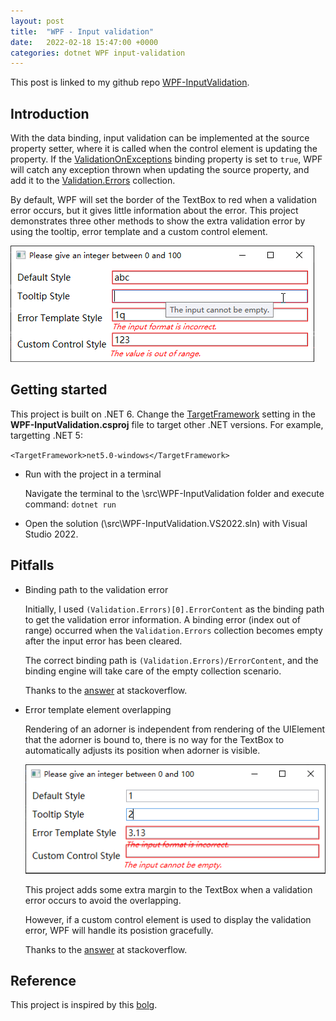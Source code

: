 ```yaml
---
layout: post
title:  "WPF - Input validation"
date:   2022-02-18 15:47:00 +0000
categories: dotnet WPF input-validation
---
```

This post is linked to my github repo [WPF-InputValidation](https://github.com/wbzhong-hello/WPF-InputValidation).

## Introduction
With the data binding, input validation can be implemented at the source property setter, where it is called when the control element is updating the property. If the [ValidationOnExceptions](https://docs.microsoft.com/en-us/dotnet/api/system.windows.data.binding.validatesonexceptions?view=windowsdesktop-6.0) binding property is set to `true`, WPF will catch any exception thrown when updating the source property, and add it to the [Validation.Errors](https://docs.microsoft.com/en-us/dotnet/api/system.windows.controls.validation.errors?view=windowsdesktop-6.0) collection.

By default, WPF will set the border of the TextBox to red when a validation error occurs, but it gives little information about the error. This project demonstrates three other methods to show the extra validation error by using the tooltip, error template and a custom control element.

![Validation error styles](/assets/images/WPF-InputValidation-0.png)

## Getting started
This project is built on .NET 6. Change the [TargetFramework](https://docs.microsoft.com/en-us/dotnet/standard/frameworks) setting in the **WPF-InputValidation.csproj** file to target other .NET versions. For example, targetting .NET 5:

`<TargetFramework>net5.0-windows</TargetFramework>`

- Run with the project in a terminal
  
  Navigate the terminal to the \src\WPF-InputValidation folder and execute command: `dotnet run`

- Open the solution (\src\WPF-InputValidation.VS2022.sln) with Visual Studio 2022.

## Pitfalls
- Binding path to the validation error

    Initially, I used `(Validation.Errors)[0].ErrorContent` as the binding path to get the validation error information. A binding error (index out of range) occurred when the `Validation.Errors` collection becomes empty after the input error has been cleared.

    The correct binding path is `(Validation.Errors)/ErrorContent`, and the binding engine will take care of the empty collection scenario.

    Thanks to the [answer](https://stackoverflow.com/questions/2260616/why-does-wpf-style-to-show-validation-errors-in-tooltip-work-for-a-textbox-but-f) at stackoverflow.

- Error template element overlapping
  
  Rendering of an adorner is independent from rendering of the UIElement that the adorner is bound to, there is no way for the TextBox to automatically adjusts its position when adorner is visible.

  ![Error template pverlapping](/assets/images/WPF-InputValidation-1.png)

    This project adds some extra margin to the TextBox when a validation error occurs to avoid the overlapping.

    However, if a custom control element is used to display the validation error, WPF will handle its posistion gracefully.

  Thanks to the [answer](https://stackoverflow.com/questions/41279151/custom-validation-error-message-overlapped-with-other-control) at stackoverflow.

## Reference
This project is inspired by this [bolg](https://kmatyaszek.github.io/wpf%20validation/2019/03/04/wpf-validation-display-errors-to-the-user.html).
